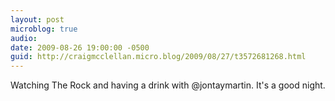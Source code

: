 ```yaml
---
layout: post
microblog: true
audio: 
date: 2009-08-26 19:00:00 -0500
guid: http://craigmcclellan.micro.blog/2009/08/27/t3572681268.html
---
```

Watching The Rock and having a drink with @jontaymartin.  It's a good night.
